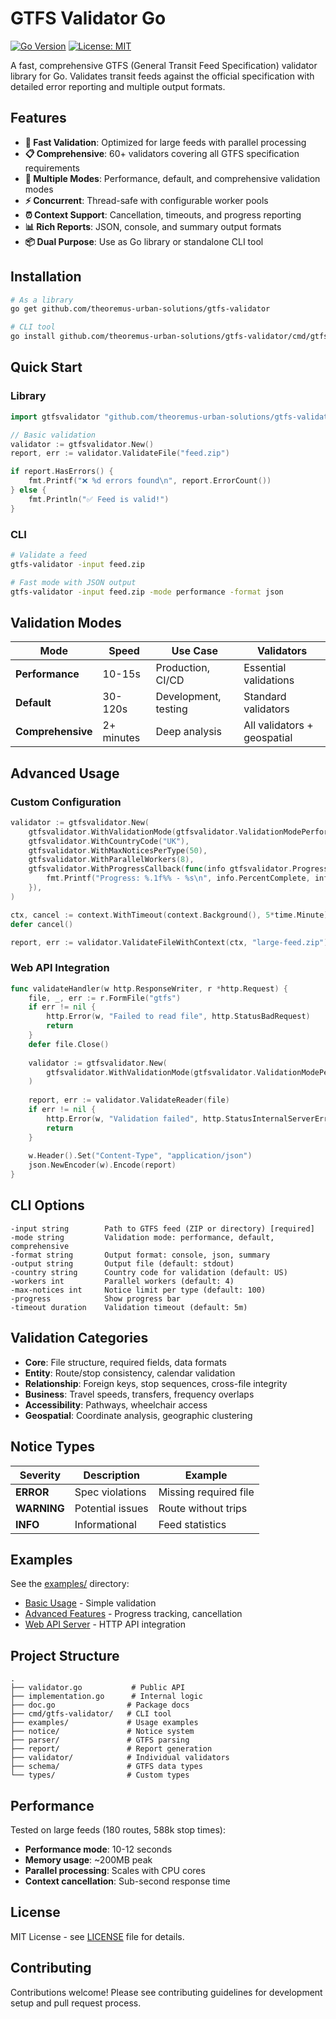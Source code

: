 # GTFS Validator Go

[![Go Version](https://img.shields.io/badge/go-1.21+-blue.svg)](https://golang.org)
[![License: MIT](https://img.shields.io/badge/License-MIT-yellow.svg)](https://opensource.org/licenses/MIT)

A fast, comprehensive GTFS (General Transit Feed Specification) validator library for Go. Validates transit feeds against the official specification with detailed error reporting and multiple output formats.

## Features

- **🚀 Fast Validation**: Optimized for large feeds with parallel processing
- **📋 Comprehensive**: 60+ validators covering all GTFS specification requirements  
- **🔧 Multiple Modes**: Performance, default, and comprehensive validation modes
- **⚡ Concurrent**: Thread-safe with configurable worker pools
- **⏰ Context Support**: Cancellation, timeouts, and progress reporting
- **📊 Rich Reports**: JSON, console, and summary output formats
- **📦 Dual Purpose**: Use as Go library or standalone CLI tool

## Installation

```bash
# As a library
go get github.com/theoremus-urban-solutions/gtfs-validator

# CLI tool
go install github.com/theoremus-urban-solutions/gtfs-validator/cmd/gtfs-validator@latest
```

## Quick Start

### Library

```go
import gtfsvalidator "github.com/theoremus-urban-solutions/gtfs-validator"

// Basic validation
validator := gtfsvalidator.New()
report, err := validator.ValidateFile("feed.zip")

if report.HasErrors() {
    fmt.Printf("❌ %d errors found\n", report.ErrorCount())
} else {
    fmt.Println("✅ Feed is valid!")
}
```

### CLI

```bash
# Validate a feed
gtfs-validator -input feed.zip

# Fast mode with JSON output  
gtfs-validator -input feed.zip -mode performance -format json
```

## Validation Modes

| Mode | Speed | Use Case | Validators |
|------|-------|----------|------------|
| **Performance** | 10-15s | Production, CI/CD | Essential validations |
| **Default** | 30-120s | Development, testing | Standard validators |
| **Comprehensive** | 2+ minutes | Deep analysis | All validators + geospatial |

## Advanced Usage

### Custom Configuration

```go
validator := gtfsvalidator.New(
    gtfsvalidator.WithValidationMode(gtfsvalidator.ValidationModePerformance),
    gtfsvalidator.WithCountryCode("UK"),
    gtfsvalidator.WithMaxNoticesPerType(50),
    gtfsvalidator.WithParallelWorkers(8),
    gtfsvalidator.WithProgressCallback(func(info gtfsvalidator.ProgressInfo) {
        fmt.Printf("Progress: %.1f%% - %s\n", info.PercentComplete, info.CurrentValidator)
    }),
)

ctx, cancel := context.WithTimeout(context.Background(), 5*time.Minute)
defer cancel()

report, err := validator.ValidateFileWithContext(ctx, "large-feed.zip")
```

### Web API Integration

```go
func validateHandler(w http.ResponseWriter, r *http.Request) {
    file, _, err := r.FormFile("gtfs")
    if err != nil {
        http.Error(w, "Failed to read file", http.StatusBadRequest)
        return
    }
    defer file.Close()
    
    validator := gtfsvalidator.New(
        gtfsvalidator.WithValidationMode(gtfsvalidator.ValidationModePerformance),
    )
    
    report, err := validator.ValidateReader(file)
    if err != nil {
        http.Error(w, "Validation failed", http.StatusInternalServerError)
        return
    }
    
    w.Header().Set("Content-Type", "application/json")
    json.NewEncoder(w).Encode(report)
}
```

## CLI Options

```
-input string        Path to GTFS feed (ZIP or directory) [required]
-mode string         Validation mode: performance, default, comprehensive
-format string       Output format: console, json, summary  
-output string       Output file (default: stdout)
-country string      Country code for validation (default: US)
-workers int         Parallel workers (default: 4)
-max-notices int     Notice limit per type (default: 100)
-progress            Show progress bar
-timeout duration    Validation timeout (default: 5m)
```

## Validation Categories

- **Core**: File structure, required fields, data formats
- **Entity**: Route/stop consistency, calendar validation
- **Relationship**: Foreign keys, stop sequences, cross-file integrity  
- **Business**: Travel speeds, transfers, frequency overlaps
- **Accessibility**: Pathways, wheelchair access
- **Geospatial**: Coordinate analysis, geographic clustering

## Notice Types

| Severity | Description | Example |
|----------|-------------|---------|
| **ERROR** | Spec violations | Missing required file |
| **WARNING** | Potential issues | Route without trips |
| **INFO** | Informational | Feed statistics |

## Examples

See the [examples/](examples/) directory:
- [Basic Usage](examples/basic/) - Simple validation
- [Advanced Features](examples/advanced/) - Progress tracking, cancellation
- [Web API Server](examples/api-server/) - HTTP API integration

## Project Structure

```
.
├── validator.go           # Public API
├── implementation.go      # Internal logic  
├── doc.go                # Package docs
├── cmd/gtfs-validator/   # CLI tool
├── examples/             # Usage examples
├── notice/               # Notice system
├── parser/               # GTFS parsing
├── report/               # Report generation
├── validator/            # Individual validators
├── schema/               # GTFS data types
└── types/                # Custom types
```

## Performance

Tested on large feeds (180 routes, 588k stop times):
- **Performance mode**: 10-12 seconds
- **Memory usage**: ~200MB peak
- **Parallel processing**: Scales with CPU cores
- **Context cancellation**: Sub-second response time

## License

MIT License - see [LICENSE](LICENSE) file for details.

## Contributing

Contributions welcome! Please see contributing guidelines for development setup and pull request process.